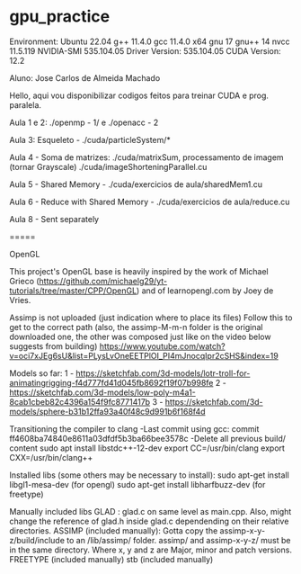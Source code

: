 # gpu_practice

Environment:
Ubuntu 22.04
g++ 11.4.0
gcc 11.4.0 x64
gnu 17
gnu++ 14
nvcc 11.5.119
NVIDIA-SMI 535.104.05             Driver Version: 535.104.05   CUDA Version: 12.2

Aluno: Jose Carlos de Almeida Machado


Hello, aqui vou disponibilizar codigos feitos para treinar CUDA e prog. paralela.


Aula 1 e 2: ./openmp - 1/ e ./openacc - 2

Aula 3: Esqueleto - ./cuda/particleSystem/*

Aula 4 - Soma de matrizes: ./cuda/matrixSum, processamento de imagem (tornar Grayscale) ./cuda/imageShorteningParallel.cu

Aula 5 - Shared Memory - ./cuda/exercicios de aula/sharedMem1.cu 

Aula 6 - Reduce with Shared Memory - ./cuda/exercicios de aula/reduce.cu 

Aula 8 - Sent separately



===== 

OpenGL

This project's OpenGL base is heavily inspired by the work of Michael Grieco (https://github.com/michaelg29/yt-tutorials/tree/master/CPP/OpenGL) and of learnopengl.com by Joey de Vries.

Assimp is not uploaded (just indication where to place its files)
Follow this to get to the correct path (also, the assimp-M-m-n folder is the original downloaded one, the other was composed just like on the video below suggests from building) 
https://www.youtube.com/watch?v=oci7xJEg6sU&list=PLysLvOneEETPlOI_PI4mJnocqIpr2cSHS&index=19

Models so far:
1 - https://sketchfab.com/3d-models/lotr-troll-for-animatingrigging-f4d777fd41d045fb8692f19f07b998fe
2 - https://sketchfab.com/3d-models/low-poly-m4a1-8cab1cbeb82c4396a154f9fc8771417b
3 - https://sketchfab.com/3d-models/sphere-b31b12ffa93a40f48c9d991b6f168f4d



Transitioning the compiler to clang 
-Last commit using gcc: commit ff4608ba74840e8611a03dfdf5b3ba66bee3578c
-Delete all previous build/ content
sudo apt install libstdc++-12-dev
export CC=/usr/bin/clang
export CXX=/usr/bin/clang++

Installed libs (some others may be necessary to install):
sudo apt-get install libgl1-mesa-dev (for opengl)
sudo apt-get install libharfbuzz-dev (for freetype)

Manually included libs
GLAD : glad.c on same level as main.cpp. Also, might change the reference of glad.h inside glad.c dependending on their relative directories.
ASSIMP (included manually): Gotta copy the assimp-x-y-z/build/include to an /lib/assimp/ folder. assimp/ and assimp-x-y-z/ must be in the same directory.
    Where x, y and z are Major, minor and patch versions.
FREETYPE (included manually)
stb (included manually)


